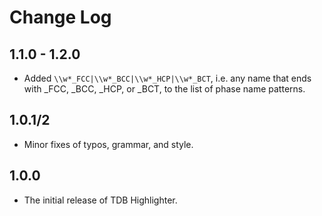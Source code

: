 # Change Log

## 1.1.0 - 1.2.0

- Added `\\w*_FCC|\\w*_BCC|\\w*_HCP|\\w*_BCT`, i.e. any name that ends with _FCC, _BCC, _HCP, or _BCT, to the list of phase name patterns.

## 1.0.1/2

- Minor fixes of typos, grammar, and style.

## 1.0.0

- The initial release of TDB Highlighter.